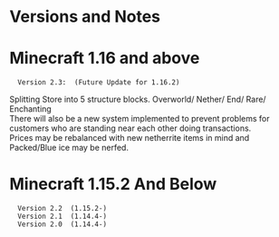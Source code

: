 # Versions and Notes
# Minecraft 1.16 and above
~~~
  Version 2.3:  (Future Update for 1.16.2)
~~~
Splitting Store into 5 structure blocks.  Overworld/ Nether/ End/ Rare/ Enchanting  
There will also be a new system implemented to prevent problems for customers who are standing near each other doing transactions.  
Prices may be rebalanced with new netherrite items in mind and Packed/Blue ice may be nerfed.  

# Minecraft 1.15.2 And Below
~~~
  Version 2.2  (1.15.2-)
  Version 2.1  (1.14.4-)
  Version 2.0  (1.14.4-)
~~~

